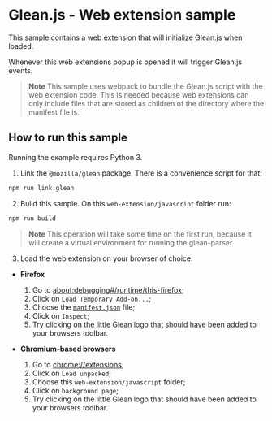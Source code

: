 # Glean.js - Web extension sample

This sample contains a web extension that will initialize Glean.js when loaded.

Whenever this web extensions popup is opened it will trigger Glean.js events.

> **Note** This sample uses webpack to bundle the Glean.js script with the web extension code.
> This is needed because web extensions can only include files that are stored as children
> of the directory where the manifest file is.

## How to run this sample
Running the example requires Python 3.

1. Link the `@mozilla/glean` package. There is a convenience script for that:

```bash
npm run link:glean
```

2. Build this sample. On this `web-extension/javascript` folder run:

```bash
npm run build
```

> **Note** This operation will take some time on the first run, because it will create a virtual environment for running the glean-parser.

3. Load the web extension on your browser of choice.

  - **Firefox**
    1. Go to [about:debugging#/runtime/this-firefox](about:debugging#/runtime/this-firefox);
    2. Click on `Load Temporary Add-on...`;
    3. Choose the [`manifest.json`](./manifest.json) file;
    4. Click on `Inspect`;
    5. Try clicking on the little Glean logo that should have been added to your browsers toolbar.

  - **Chromium-based browsers**
    1. Go to [chrome://extensions](chrome://extensions);
    2. Click on `Load unpacked`;
    3. Choose this `web-extension/javascript` folder;
    4. Click on `background page`;
    5. Try clicking on the little Glean logo that should have been added to your browsers toolbar.
